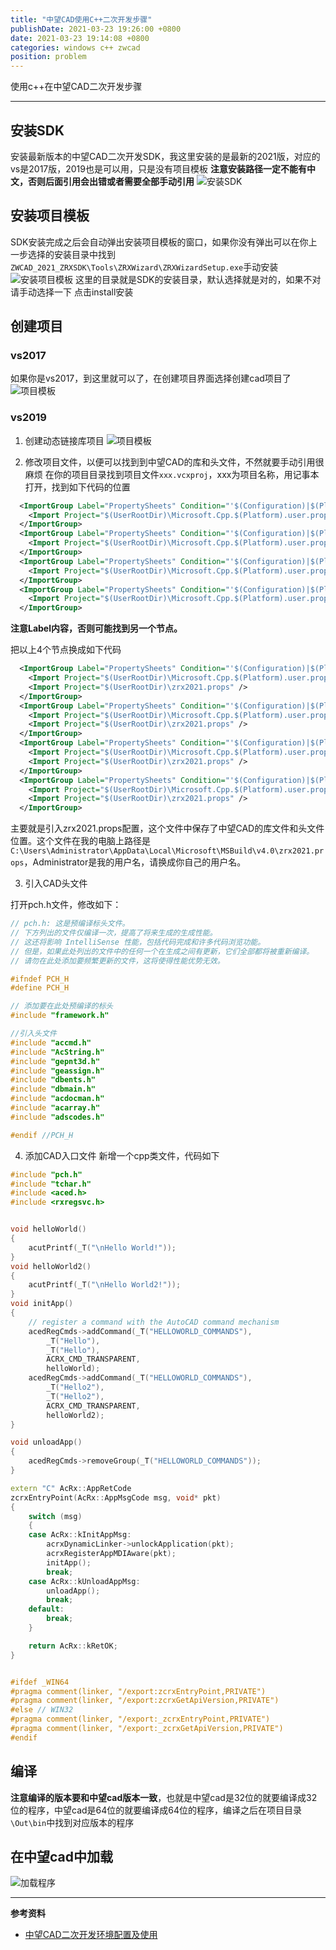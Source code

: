 ```yaml
---
title: "中望CAD使用C++二次开发步骤"
publishDate: 2021-03-23 19:26:00 +0800
date: 2021-03-23 19:14:08 +0800
categories: windows c++ zwcad
position: problem
---
```


使用c++在中望CAD二次开发步骤

---

<div id="toc"></div>

## 安装SDK

安装最新版本的中望CAD二次开发SDK，我这里安装的是最新的2021版，对应的vs是2017版，2019也是可以用，只是没有项目模板
**注意安装路径一定不能有中文，否则后面引用会出错或者需要全部手动引用**
![安装SDK](../static/posts/2021/2021-03-23-中望CAD使用C++二次开发步骤-01.jpg)

## 安装项目模板

SDK安装完成之后会自动弹出安装项目模板的窗口，如果你没有弹出可以在你上一步选择的安装目录中找到`ZWCAD_2021_ZRXSDK\Tools\ZRXWizard\ZRXWizardSetup.exe`手动安装
![安装项目模板](../static/posts/2021/2021-03-23-中望CAD使用C++二次开发步骤-02.jpg)
这里的目录就是SDK的安装目录，默认选择就是对的，如果不对请手动选择一下
点击install安装

## 创建项目

### vs2017

如果你是vs2017，到这里就可以了，在创建项目界面选择创建cad项目了
![项目模板](../static/posts/2021/2021-03-23-中望CAD使用C++二次开发步骤-03.png)

### vs2019

1. 创建动态链接库项目
![项目模板](../static/posts/2021/2021-03-23-中望CAD使用C++二次开发步骤-04.png)

2. 修改项目文件，以便可以找到到中望CAD的库和头文件，不然就要手动引用很麻烦
在你的项目目录找到项目文件`xxx.vcxproj`，xxx为项目名称，用记事本打开，找到如下代码的位置

```xml
  <ImportGroup Label="PropertySheets" Condition="'$(Configuration)|$(Platform)'=='Debug|Win32'">
    <Import Project="$(UserRootDir)\Microsoft.Cpp.$(Platform).user.props" Condition="exists('$(UserRootDir)\Microsoft.Cpp.$(Platform).user.props')" Label="LocalAppDataPlatform" />
  </ImportGroup>
  <ImportGroup Label="PropertySheets" Condition="'$(Configuration)|$(Platform)'=='Release|Win32'">
    <Import Project="$(UserRootDir)\Microsoft.Cpp.$(Platform).user.props" Condition="exists('$(UserRootDir)\Microsoft.Cpp.$(Platform).user.props')" Label="LocalAppDataPlatform" />
  </ImportGroup>
  <ImportGroup Label="PropertySheets" Condition="'$(Configuration)|$(Platform)'=='Debug|x64'">
    <Import Project="$(UserRootDir)\Microsoft.Cpp.$(Platform).user.props" Condition="exists('$(UserRootDir)\Microsoft.Cpp.$(Platform).user.props')" Label="LocalAppDataPlatform" />
  </ImportGroup>
  <ImportGroup Label="PropertySheets" Condition="'$(Configuration)|$(Platform)'=='Release|x64'">
    <Import Project="$(UserRootDir)\Microsoft.Cpp.$(Platform).user.props" Condition="exists('$(UserRootDir)\Microsoft.Cpp.$(Platform).user.props')" Label="LocalAppDataPlatform" />
  </ImportGroup>
```

**注意Label内容，否则可能找到另一个节点。**

把以上4个节点换成如下代码

```xml
  <ImportGroup Label="PropertySheets" Condition="'$(Configuration)|$(Platform)'=='Debug|Win32'">
    <Import Project="$(UserRootDir)\Microsoft.Cpp.$(Platform).user.props" Condition="exists('$(UserRootDir)\Microsoft.Cpp.$(Platform).user.props')" Label="LocalAppDataPlatform" />
    <Import Project="$(UserRootDir)\zrx2021.props" />
  </ImportGroup>
  <ImportGroup Label="PropertySheets" Condition="'$(Configuration)|$(Platform)'=='Release|Win32'">
    <Import Project="$(UserRootDir)\Microsoft.Cpp.$(Platform).user.props" Condition="exists('$(UserRootDir)\Microsoft.Cpp.$(Platform).user.props')" Label="LocalAppDataPlatform" />
    <Import Project="$(UserRootDir)\zrx2021.props" />
  </ImportGroup>
  <ImportGroup Label="PropertySheets" Condition="'$(Configuration)|$(Platform)'=='Debug|x64'">
    <Import Project="$(UserRootDir)\Microsoft.Cpp.$(Platform).user.props" Condition="exists('$(UserRootDir)\Microsoft.Cpp.$(Platform).user.props')" Label="LocalAppDataPlatform" />
    <Import Project="$(UserRootDir)\zrx2021.props" />
  </ImportGroup>
  <ImportGroup Label="PropertySheets" Condition="'$(Configuration)|$(Platform)'=='Release|x64'">
    <Import Project="$(UserRootDir)\Microsoft.Cpp.$(Platform).user.props" Condition="exists('$(UserRootDir)\Microsoft.Cpp.$(Platform).user.props')" Label="LocalAppDataPlatform" />
    <Import Project="$(UserRootDir)\zrx2021.props" />
  </ImportGroup>
```

主要就是引入zrx2021.props配置，这个文件中保存了中望CAD的库文件和头文件位置。这个文件在我的电脑上路径是`C:\Users\Administrator\AppData\Local\Microsoft\MSBuild\v4.0\zrx2021.props`，Administrator是我的用户名，请换成你自己的用户名。

3. 引入CAD头文件

打开pch.h文件，修改如下：

```cpp
// pch.h: 这是预编译标头文件。
// 下方列出的文件仅编译一次，提高了将来生成的生成性能。
// 这还将影响 IntelliSense 性能，包括代码完成和许多代码浏览功能。
// 但是，如果此处列出的文件中的任何一个在生成之间有更新，它们全部都将被重新编译。
// 请勿在此处添加要频繁更新的文件，这将使得性能优势无效。

#ifndef PCH_H
#define PCH_H

// 添加要在此处预编译的标头
#include "framework.h"

//引入头文件
#include "accmd.h"
#include "AcString.h"
#include "gepnt3d.h"
#include "geassign.h"
#include "dbents.h"
#include "dbmain.h"
#include "acdocman.h"
#include "acarray.h"
#include "adscodes.h"

#endif //PCH_H
```

4. 添加CAD入口文件
新增一个cpp类文件，代码如下

```cpp
#include "pch.h"
#include "tchar.h"
#include <aced.h>
#include <rxregsvc.h>


void helloWorld()
{
    acutPrintf(_T("\nHello World!"));
}
void helloWorld2()
{
    acutPrintf(_T("\nHello World2!"));
}
void initApp()
{
    // register a command with the AutoCAD command mechanism
	acedRegCmds->addCommand(_T("HELLOWORLD_COMMANDS"),
		_T("Hello"),
		_T("Hello"),
		ACRX_CMD_TRANSPARENT,
		helloWorld);
	acedRegCmds->addCommand(_T("HELLOWORLD_COMMANDS"),
		_T("Hello2"),
		_T("Hello2"),
		ACRX_CMD_TRANSPARENT,
		helloWorld2);
}

void unloadApp()
{
	acedRegCmds->removeGroup(_T("HELLOWORLD_COMMANDS"));
}

extern "C" AcRx::AppRetCode
zcrxEntryPoint(AcRx::AppMsgCode msg, void* pkt)
{
	switch (msg)
	{
	case AcRx::kInitAppMsg:
		acrxDynamicLinker->unlockApplication(pkt);
		acrxRegisterAppMDIAware(pkt);
		initApp();
		break;
	case AcRx::kUnloadAppMsg:
		unloadApp();
		break;
	default:
		break;
	}

	return AcRx::kRetOK;
}


#ifdef _WIN64
#pragma comment(linker, "/export:zcrxEntryPoint,PRIVATE")
#pragma comment(linker, "/export:zcrxGetApiVersion,PRIVATE")
#else // WIN32
#pragma comment(linker, "/export:_zcrxEntryPoint,PRIVATE")
#pragma comment(linker, "/export:_zcrxGetApiVersion,PRIVATE")
#endif
```

## 编译

**注意编译的版本要和中望cad版本一致**，也就是中望cad是32位的就要编译成32位的程序，中望cad是64位的就要编译成64位的程序，编译之后在项目目录`\Out\bin`中找到对应版本的程序

## 在中望cad中加载

![加载程序](../static/posts/2021/2021-03-23-中望CAD使用C++二次开发步骤-05.jpg)

---

**参考资料**

- [中望CAD二次开发环境配置及使用](https://blog.csdn.net/serena_0916/article/details/91609980)
